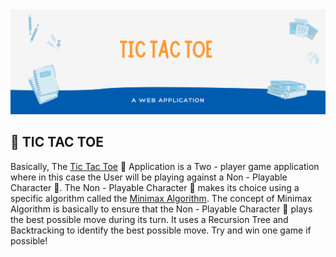 <img src="IMG/banner.png" />

<h2>🎰 TIC TAC TOE</h2>
Basically, The <a href="https://ajaiqmar.github.io/TIC_TAC_TOE/">Tic Tac Toe</a> 🎰 Application is a Two - player game application where in this case the User will be playing against a Non - Playable Character 🤖. The Non - Playable Character 🤖 makes its choice using a specific algorithm called the <a href="https://www.geeksforgeeks.org/minimax-algorithm-in-game-theory-set-1-introduction/">Minimax Algorithm</a>. The concept of Minimax Algorithm is basically to ensure that the Non - Playable Character 🤖 plays the best possible move during its turn. It uses a Recursion Tree and Backtracking to identify the best possible move. Try and win one game if possible!


